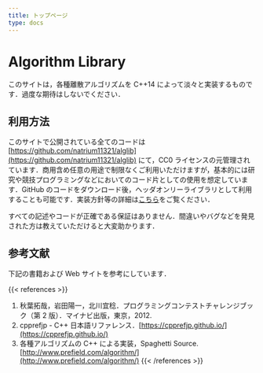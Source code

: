 ```yaml
---
title: トップページ
type: docs
---
```


# Algorithm Library
このサイトは，各種離散アルゴリズムを C++14 によって淡々と実装するものです．過度な期待はしないでください．

## 利用方法
このサイトで公開されている全てのコードは [https://github.com/natrium11321/alglib](https://github.com/natrium11321/alglib) にて，CC0 ライセンスの元管理されています．商用含め任意の用途で制限なくご利用いただけますが，基本的には研究や競技プログラミングなどにおいてのコード片としての使用を想定しています．GitHub のコードをダウンロード後，ヘッダオンリーライブラリとして利用することも可能です．実装方針等の詳細は[こちら](style)をご覧ください．

すべての記述やコードが正確である保証はありません．間違いやバグなどを発見された方は教えていただけると大変助かります．

## 参考文献
下記の書籍および Web サイトを参考にしています．

{{< references >}}
1. 秋葉拓哉，岩田陽一，北川宜稔．プログラミングコンテストチャレンジブック（第 2 版）．マイナビ出版，東京，2012.
1. cpprefjp - C++ 日本語リファレンス．[https://cpprefjp.github.io/](https://cpprefjp.github.io/)
1. 各種アルゴリズムの C++ による実装，Spaghetti Source. [http://www.prefield.com/algorithm/](http://www.prefield.com/algorithm/)
{{< /references >}}
